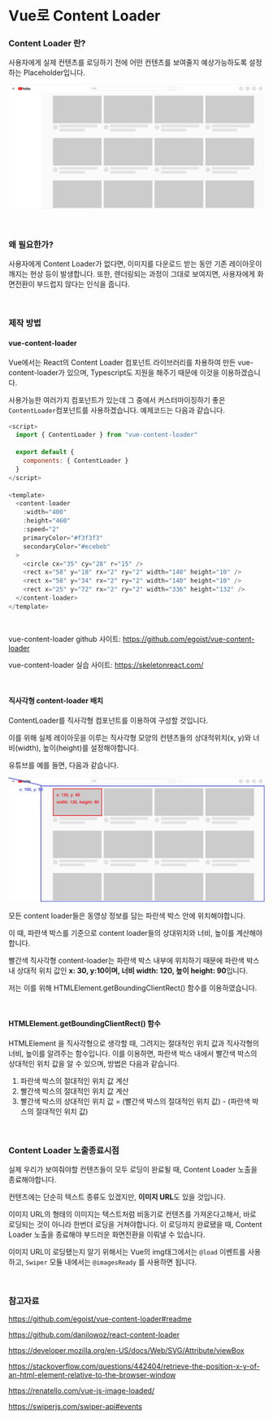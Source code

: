 # Vue로 Content Loader

### Content Loader 란?

사용자에게 실제 컨텐츠를 로딩하기 전에 어떤 컨텐츠를 보여줄지 예상가능하도록 설정하는 Placeholder입니다.

![image-20210821063858896](./images/create-vue-content-loader-1)

<br>

### 왜 필요한가?

사용자에게 Content Loader가 없다면, 이미지를 다운로드 받는 동안 기존 레이아웃이 깨지는 현상 등이 발생합니다. 또한, 렌더링되는 과정이 그대로 보여지면, 사용자에게 화면전환이 부드럽지 않다는 인식을 줍니다.

<br>

### 제작 방법

#### vue-content-loader

 Vue에서는 React의 Content Loader 컴포넌트 라이브러리를 차용하여 만든 vue-content-loader가 있으며, Typescript도 지원을 해주기 때문에 이것을 이용하겠습니다.

 사용가능한 여러가지 컴포넌트가 있는데 그 중에서 커스터마이징하기 좋은 `ContentLoader`컴포넌트를 사용하겠습니다. 예제코드는 다음과 같습니다.

```javascript
<script>
  import { ContentLoader } from "vue-content-loader"

  export default {
    components: { ContentLoader }
  }
</script>

<template>
  <content-loader
    :width="400"
    :height="460"
    :speed="2"
    primaryColor="#f3f3f3"
    secondaryColor="#ecebeb"
  >
    <circle cx="35" cy="28" r="15" /> 
    <rect x="58" y="18" rx="2" ry="2" width="140" height="10" /> 
    <rect x="58" y="34" rx="2" ry="2" width="140" height="10" /> 
    <rect x="25" y="72" rx="2" ry="2" width="336" height="132" />
  </content-loader>
</template>
```

<br>

vue-content-loader github 사이트: https://github.com/egoist/vue-content-loader

vue-content-loader 실습 사이트: https://skeletonreact.com/

<br>

#### 직사각형 content-loader 배치

ContentLoader를 직사각형 컴포넌트를 이용하여 구성할 것입니다.

이를 위해 실제 레이아웃을 이루는 직사각형 모양의 컨텐츠들의 상대적위치(x, y)와 너비(width), 높이(height)를 설정해야합니다.

유튜브를 예를 들면, 다음과 같습니다.

![image-20210821063858896](./images/create-vue-content-loader-2)

모든 content loader들은 동영상 정보를 담는 파란색 박스 안에 위치해야합니다.

이 때, 파란색 박스를 기준으로 content loader들의 상대위치와 너비, 높이를 계산해야 합니다.

빨간색 직사각형 content-loader는 파란색 박스 내부에 위치하기 때문에 파란색 박스 내 상대적 위치 값인 **x: 30, y:10이며, 너비 width: 120, 높이 height: 90**입니다.

저는 이를 위해 HTMLElement.getBoundingClientRect() 함수를 이용하였습니다.

<br>

#### HTMLElement.getBoundingClientRect() 함수

HTMLElement 을 직사각형으로 생각할 때, 그려지는 절대적인 위치 값과 직사각형의 너비, 높이를 알려주는 함수입니다. 이를 이용하면, 파란색 박스 내에서 빨간색 박스의 상대적인 위치 값을 알 수 있으며, 방법은 다음과 같습니다.

1. 파란색 박스의 절대적인 위치 값 계산
2. 빨간색 박스의 절대적인 위치 값 계산
3. 빨간색 박스의 상대적인 위치 값 = (빨간색 박스의 절대적인 위치 값) - (파란색 박스의 절대적인 위치 값)

<br>

### Content Loader 노출종료시점

실제 우리가 보여줘야할 컨텐츠들이 모두 로딩이 완료될 때, Content Loader 노출을 종료해야합니다.

컨텐츠에는 단순히 텍스트 종류도 있겠지만, **이미지 URL**도 있을 것입니다. 

이미지 URL의 형태의 이미지는 텍스트처럼 비동기로 컨텐츠를 가져온다고해서, 바로 로딩되는 것이 아니라 한번더 로딩을 거쳐야합니다. 이 로딩까지 완료됐을 때, Content Loader 노출을 종료해야 부드러운 화면전환을 이뤄낼 수 있습니다.

이미지 URL이 로딩됐는지 알기 위해서는 Vue의 img태그에서는 `@load` 이벤트를 사용하고, `Swiper` 모듈 내에서는 `@imagesReady` 를 사용하면 됩니다.

<br>

### 참고자료

https://github.com/egoist/vue-content-loader#readme

https://github.com/danilowoz/react-content-loader

https://developer.mozilla.org/en-US/docs/Web/SVG/Attribute/viewBox

https://stackoverflow.com/questions/442404/retrieve-the-position-x-y-of-an-html-element-relative-to-the-browser-window

https://renatello.com/vue-js-image-loaded/

https://swiperjs.com/swiper-api#events

